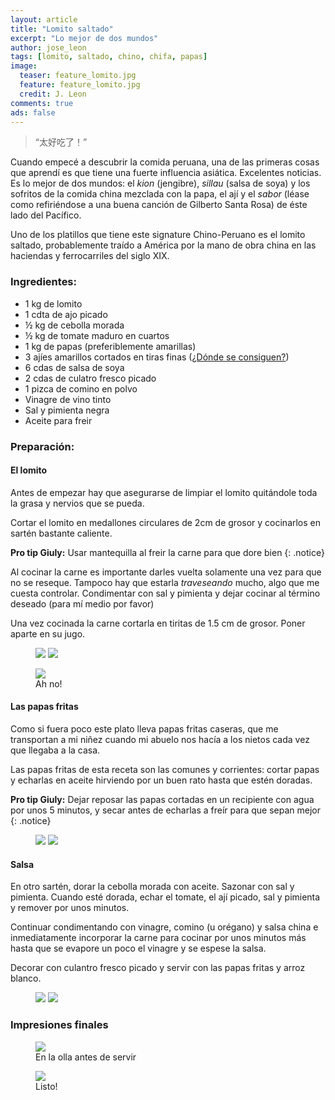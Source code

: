 ```yaml
---
layout: article
title: "Lomito saltado"
excerpt: "Lo mejor de dos mundos"
author: jose_leon
tags: [lomito, saltado, chino, chifa, papas]
image:
  teaser: feature_lomito.jpg
  feature: feature_lomito.jpg
  credit: J. Leon
comments: true
ads: false
---
```

 > “太好吃了！”

Cuando empecé a descubrir la comida peruana, una de las primeras cosas que aprendí es que tiene una fuerte influencia asiática. Excelentes noticias. Es lo mejor de dos mundos: el _kion_ (jengibre), _sillau_ (salsa de soya) y los sofritos de la comida china mezclada con la papa, el ají y el _sabor_ (léase como refiriéndose a una buena canción de Gilberto Santa Rosa) de éste lado del Pacífico. 

Uno de los platillos que tiene este signature Chino-Peruano es el lomito saltado, probablemente traído a América por la mano de obra china en las haciendas y ferrocarriles del siglo XIX. 


### Ingredientes:

* 1 kg de lomito
* 1 cdta de ajo picado
* ½ kg de cebolla morada
* ½ kg de tomate maduro  en cuartos
* 1 kg de papas (preferiblemente amarillas)
* 3 ajíes amarillos cortados en tiras finas ([¿Dónde se consiguen?](/faq))
* 6 cdas de salsa de soya
* 2 cdas de culatro fresco picado
* 1 pizca de comino en polvo
* Vinagre de vino tinto
* Sal y pimienta negra
* Aceite para freir

### Preparación:

#### El lomito

Antes de empezar hay que asegurarse de limpiar el lomito quitándole toda la grasa y nervios que se pueda.

Cortar el lomito en medallones circulares de 2cm de grosor y cocinarlos en sartén bastante caliente.

**Pro tip Giuly:** Usar mantequilla al freir la carne para que dore bien
{: .notice}

Al cocinar la carne es importante darles vuelta solamente una vez para que no se reseque. Tampoco hay que estarla *traveseando* mucho, algo que me cuesta controlar. Condimentar con sal y pimienta y dejar cocinar al término deseado (para mí medio por favor)

Una vez cocinada la carne cortarla en tiritas de 1.5 cm de grosor. Poner aparte en su jugo.

<figure class="half">
    <a href="/images/post_lomito_1.jpg"><img src="/images/post_lomito_1.jpg"></a>
    <a href="/images/post_lomito_2.jpg"><img src="/images/post_lomito_2.jpg"></a>
</figure>

<figure>
    <a href="/images/post_lomito_3.jpg"><img src="/images/post_lomito_3.jpg"></a>
    <figcaption>Ah no!</figcaption>
</figure>

#### Las papas fritas

Como si fuera poco este plato lleva papas fritas caseras, que me transportan a mi niñez cuando mi abuelo nos hacía a los nietos cada vez que llegaba a la casa. 

Las papas fritas de esta receta son las comunes y corrientes: cortar papas y echarlas en aceite hirviendo por un buen rato hasta que estén doradas. 

**Pro tip Giuly:** Dejar reposar las papas cortadas en un recipiente con agua por unos 5 minutos, y secar antes de echarlas a freír para que sepan mejor
{: .notice}

<figure class="half">
    <a href="/images/post_lomito_papas_1.jpg"><img src="/images/post_lomito_papas_1.jpg"></a>
    <a href="/images/post_lomito_papas_2.jpg"><img src="/images/post_lomito_papas_2.jpg"></a>
</figure>

#### Salsa

En otro sartén, dorar la cebolla morada con aceite. Sazonar con sal y pimienta. Cuando esté dorada, echar el tomate, el ají picado, sal y pimienta y remover por unos minutos. 

Continuar condimentando con vinagre, comino (u orégano) y salsa china e inmediatamente incorporar la carne para cocinar por unos minutos más hasta que se evapore un poco el vinagre y se espese la salsa. 

Decorar con culantro fresco picado y servir con las papas fritas y arroz blanco. 

<figure class="half">
    <a href="/images/post_lomito_sarten_1.jpg"><img src="/images/post_lomito_sarten_1.jpg"></a>
    <a href="/images/post_lomito_sarten_2.jpg"><img src="/images/post_lomito_sarten_2.jpg"></a>
</figure>

### Impresiones finales

<figure>
    <a href="/images/post_lomito_final_1.jpg"><img src="/images/post_lomito_final_1.jpg"></a>
    <figcaption>En la olla antes de servir</figcaption>
</figure>

<figure>
    <a href="/images/post_lomito_final_2.jpg"><img src="/images/post_lomito_final_2.jpg"></a>
    <figcaption>Listo!</figcaption>
</figure>


